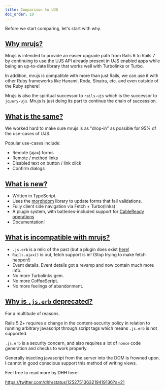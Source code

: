 ```yaml
---
title: Comparison to UJS
doc_order: 10
---
```


Before we start comparing, let's start with why.

## [Why mrujs?](#why-mrujs)

Mrujs is intended to provide an easier upgrade path from Rails 6 to
Rails 7 by continuing to use the UJS API already present in UJS enabled apps
while being an up-to-date library that works well with Turbolinks or Turbo.

In addition, mrujs is compatible with more than just Rails, we can use it with other Ruby frameworks
like Hanami, Roda, Sinatra, etc. and even outside of the Ruby sphere!

Mrujs is also the spiritual successor to `rails-ujs` which
is the successor to `jquery-ujs`. Mrujs is just doing its part to
continue the chain of succession.

## [What is the same?](#what-is-the-same)

We worked hard to make sure mrujs is as "drop-in" as possible for 95% of
the use-cases of UJS.

Popular use-cases include:

- Remote (ajax) forms
- Remote / method links
- Disabled text on button / link click
- Confirm dialogs

## [What is new?](#what-is-new)

- Written in TypeScript.
- Uses the [morphdom](https://github.com/patrick-steele-idem/morphdom) library to update forms that fail validations.
- Fully client side navigation via Fetch + Turbo(links)
- A plugin system, with batteries-included support for [CableReady operations](https://cableready.stimulusreflex.com/reference/operations)
- Documentation!

## [What is incompatible with mrujs?](#what-is-incompatible-with-mrujs)

- `.js.erb` is a relic of the past (but a plugin does exist [here](/how-tos/use-js-erb))
- `Rails.ajax()` is out, fetch support is in! (Stop trying to make fetch happen!)
- Event details. Event details got a revamp and now contain much more info.
- No more Turbolinks gem.
- No more CoffeeScript.
- No more feelings of abandonment.

## [Why is `.js.erb` deprecated?](#why-is-jserb-deprecated)

For a multitude of reasons.

Rails 5.2+ requires a change in the content-security policy in relation to running
arbitrary javascript through script tags which means `.js.erb` is not supported.

`.js.erb` is a security concern, and also requires a lot of `nonce` code generation and checks to work properly.

Generally injecting javascript from the server into the DOM is frowned upon. I cannot
in good conscious support this method of writing views.

Feel free to read more by DHH here:

<https://twitter.com/dhh/status/1252751363219419136?s=21>
